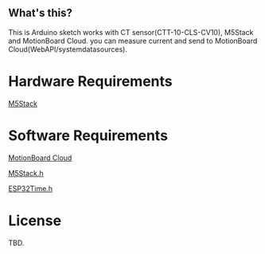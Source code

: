 What's this?
--------------

This is Arduino sketch works with CT sensor(CTT-10-CLS-CV10), M5Stack and MotionBoard Cloud.
you can measure current and send to MotionBoard Cloud(WebAPI/systemdatasources).


Hardware Requirements
=============

[M5Stack](http://m5stack.com/)

Software Requirements
==========

[MotionBoard Cloud](http://www.wingarc.com/en/products/motionboard.html)

[M5Stack.h](https://github.com/m5stack/M5Stack)

[ESP32Time.h](https://github.com/kerikun11/ESP32Time)

License
==========

TBD.
